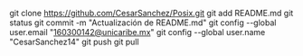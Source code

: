 git clone https://github.com/CesarSanchez/Posix.git
git add README.md
git status
git commit -m "Actualización de README.md"
git config --global user.email "160300142@unicaribe.mx"
git config --global user.name "CesarSanchez14"
git push
git pull

